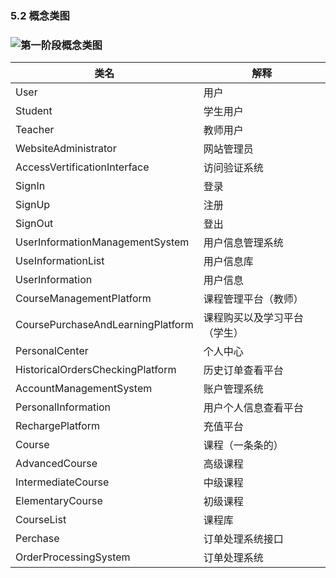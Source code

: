 ### 5.2 概念类图

### ![第一阶段概念类图](https://document1-usecase.oss-cn-beijing.aliyuncs.com/HomeworkImgs/第一阶段概念类图.jpg)

| 类名                              | 解释                         |
| --------------------------------- | ---------------------------- |
| User                              | 用户                         |
| Student                           | 学生用户                     |
| Teacher                           | 教师用户                     |
| WebsiteAdministrator              | 网站管理员                   |
| AccessVertificationInterface      | 访问验证系统                 |
| SignIn                            | 登录                         |
| SignUp                            | 注册                         |
| SignOut                           | 登出                         |
| UserInformationManagementSystem   | 用户信息管理系统             |
| UseInformationList                | 用户信息库                   |
| UserInformation                   | 用户信息                     |
| CourseManagementPlatform          | 课程管理平台（教师）         |
| CoursePurchaseAndLearningPlatform | 课程购买以及学习平台（学生） |
| PersonalCenter                    | 个人中心                     |
| HistoricalOrdersCheckingPlatform  | 历史订单查看平台             |
| AccountManagementSystem           | 账户管理系统                 |
| PersonalInformation               | 用户个人信息查看平台         |
| RechargePlatform                  | 充值平台                     |
| Course                            | 课程（一条条的）             |
| AdvancedCourse                    | 高级课程                     |
| IntermediateCourse                | 中级课程                     |
| ElementaryCourse                  | 初级课程                     |
| CourseList                        | 课程库                       |
| Perchase                          | 订单处理系统接口             |
| OrderProcessingSystem             | 订单处理系统                 |


